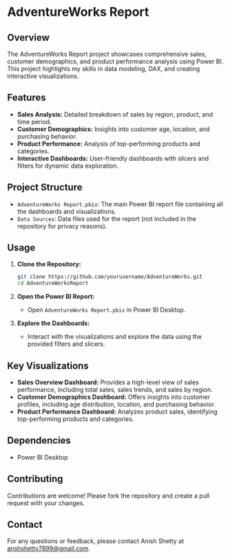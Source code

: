 # AdventureWorks Report

## Overview

The AdventureWorks Report project showcases comprehensive sales, customer demographics, and product performance analysis using Power BI. This project highlights my skills in data modeling, DAX, and creating interactive visualizations.

## Features

- **Sales Analysis:** Detailed breakdown of sales by region, product, and time period.
- **Customer Demographics:** Insights into customer age, location, and purchasing behavior.
- **Product Performance:** Analysis of top-performing products and categories.
- **Interactive Dashboards:** User-friendly dashboards with slicers and filters for dynamic data exploration.

## Project Structure

- `AdventureWorks Report.pbix`: The main Power BI report file containing all the dashboards and visualizations.
- `Data Sources`: Data files used for the report (not included in the repository for privacy reasons).

## Usage

1. **Clone the Repository:**
    ```sh
    git clone https://github.com/yourusername/AdventureWorks.git
    cd AdventureWorksReport
    ```

2. **Open the Power BI Report:**
    - Open `AdventureWorks Report.pbix` in Power BI Desktop.

3. **Explore the Dashboards:**
    - Interact with the visualizations and explore the data using the provided filters and slicers.

## Key Visualizations

- **Sales Overview Dashboard:** Provides a high-level view of sales performance, including total sales, sales trends, and sales by region.
- **Customer Demographics Dashboard:** Offers insights into customer profiles, including age distribution, location, and purchasing behavior.
- **Product Performance Dashboard:** Analyzes product sales, identifying top-performing products and categories.

## Dependencies

- Power BI Desktop

## Contributing

Contributions are welcome! Please fork the repository and create a pull request with your changes.

## Contact

For any questions or feedback, please contact Anish Shetty at anshshetty7899@gmail.com.



